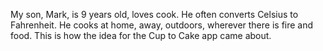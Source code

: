   My son, Mark, is 9 years old, loves cook. He often converts Celsius to Fahrenheit. He cooks at home,  away, outdoors, wherever there is fire and food. This is how the idea for the Cup to Cake app came about.
